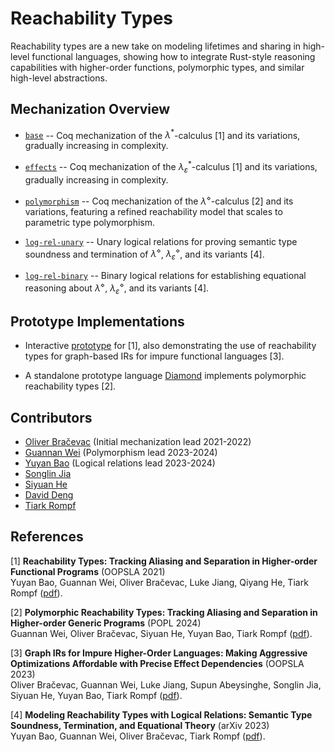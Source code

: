 # Reachability Types

Reachability types are a new take on modeling lifetimes and sharing in high-level functional languages, showing how to integrate Rust-style reasoning capabilities with higher-order functions, polymorphic types, and similar high-level abstractions.

## Mechanization Overview

* [`base`](/base/) -- Coq mechanization of the $λ^*$-calculus [1] and its variations, gradually increasing in complexity.

* [`effects`](/effects/) -- Coq mechanization of the $λ_\varepsilon^*$-calculus [1] and its variations, gradually increasing in complexity.

* [`polymorphism`](/polymorphism/) -- Coq mechanization of the $λ^\diamond$-calculus [2] and its variations, featuring a refined reachability model that scales to parametric type polymorphism.

* [`log-rel-unary`](/log-rel-unary/) -- Unary logical relations for proving semantic type soundness and termination of $λ^\diamond$, $λ_\varepsilon^\diamond$, and its variants [4].

* [`log-rel-binary`](/log-rel-binary/) -- Binary logical relations for establishing equational reasoning about $λ^\diamond$, $λ_\varepsilon^\diamond$, and its variants [4].


## Prototype Implementations

* Interactive [prototype](http://tiarkrompf.github.io/notes/?/graph-ir/) for [1],
also demonstrating the use of reachability types for graph-based IRs for impure functional languages [3].

* A standalone prototype language [Diamond](https://github.com/Kraks/diamond-lang) implements
polymorphic reachability types [2].

## Contributors

* [Oliver Bračevac](https://bracevac.org) (Initial mechanization lead 2021-2022)
* [Guannan Wei](https://continuation.passing.style) (Polymorphism lead 2023-2024)
* [Yuyan Bao](https://yuyanbao.github.io) (Logical relations lead 2023-2024)
* [Songlin Jia](https://songlinj.github.io)
* [Siyuan He](https://sweetsinpackets.github.io)
* [David Deng](https://github.com/PROgram52bc)
* [Tiark Rompf](https://tiarkrompf.github.io)

## References

[1] **Reachability Types: Tracking Aliasing and Separation in Higher-order Functional Programs** (OOPSLA 2021)</br>
Yuyan Bao, Guannan Wei, Oliver Bračevac, Luke Jiang, Qiyang He, Tiark Rompf
([pdf](https://www.cs.purdue.edu/homes/rompf/papers/bao-oopsla21.pdf)).

[2] **Polymorphic Reachability Types: Tracking Aliasing and Separation in Higher-order Generic Programs** (POPL 2024)</br>
Guannan Wei, Oliver Bračevac, Siyuan He, Yuyan Bao, Tiark Rompf
([pdf](https://www.cs.purdue.edu/homes/rompf/papers/wei-popl24.pdf)).

[3] **Graph IRs for Impure Higher-Order Languages: Making Aggressive Optimizations Affordable with Precise Effect Dependencies** (OOPSLA 2023)</br>
Oliver Bračevac, Guannan Wei, Luke Jiang, Supun Abeysinghe, Songlin Jia, Siyuan He, Yuyan Bao, Tiark Rompf
([pdf](https://www.cs.purdue.edu/homes/rompf/papers/bracevac-oopsla23.pdf)).

[4] **Modeling Reachability Types with Logical Relations: Semantic Type Soundness, Termination, and Equational Theory** (arXiv 2023)</br>
Yuyan Bao, Guannan Wei, Oliver Bračevac, Tiark Rompf
([pdf](https://arxiv.org/pdf/2309.05885.pdf)).

